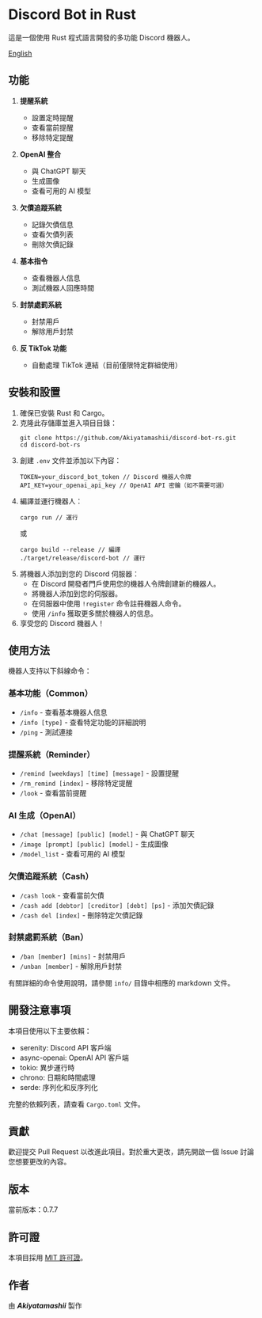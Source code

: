 # Discord Bot in Rust

這是一個使用 Rust 程式語言開發的多功能 Discord 機器人。

[English](README.md)

## 功能

1. **提醒系統**

   - 設置定時提醒
   - 查看當前提醒
   - 移除特定提醒

2. **OpenAI 整合**

   - 與 ChatGPT 聊天
   - 生成圖像
   - 查看可用的 AI 模型

3. **欠債追蹤系統**

   - 記錄欠債信息
   - 查看欠債列表
   - 刪除欠債記錄

4. **基本指令**

   - 查看機器人信息
   - 測試機器人回應時間

5. **封禁處罰系統**

   - 封禁用戶
   - 解除用戶封禁

6. **反 TikTok 功能**
   - 自動處理 TikTok 連結（目前僅限特定群組使用）

## 安裝和設置

1. 確保已安裝 Rust 和 Cargo。
2. 克隆此存儲庫並進入項目目錄：
   ```
   git clone https://github.com/Akiyatamashii/discord-bot-rs.git
   cd discord-bot-rs
   ```
3. 創建 `.env` 文件並添加以下內容：
   ```
   TOKEN=your_discord_bot_token // Discord 機器人令牌
   API_KEY=your_openai_api_key // OpenAI API 密鑰（如不需要可選）
   ```
4. 編譯並運行機器人：
   ```
   cargo run // 運行
   ```
   或
   ```
   cargo build --release // 編譯
   ./target/release/discord-bot // 運行
   ```
5. 將機器人添加到您的 Discord 伺服器：
   - 在 Discord 開發者門戶使用您的機器人令牌創建新的機器人。
   - 將機器人添加到您的伺服器。
   - 在伺服器中使用 `!register` 命令註冊機器人命令。
   - 使用 `/info` 獲取更多關於機器人的信息。
6. 享受您的 Discord 機器人！

## 使用方法

機器人支持以下斜線命令：

### 基本功能（Common）

- `/info` - 查看基本機器人信息
- `/info [type]` - 查看特定功能的詳細說明
- `/ping` - 測試連接

### 提醒系統（Reminder）

- `/remind [weekdays] [time] [message]` - 設置提醒
- `/rm_remind [index]` - 移除特定提醒
- `/look` - 查看當前提醒

### AI 生成（OpenAI）

- `/chat [message] [public] [model]` - 與 ChatGPT 聊天
- `/image [prompt] [public] [model]` - 生成圖像
- `/model_list` - 查看可用的 AI 模型

### 欠債追蹤系統（Cash）

- `/cash look` - 查看當前欠債
- `/cash add [debtor] [creditor] [debt] [ps]` - 添加欠債記錄
- `/cash del [index]` - 刪除特定欠債記錄

### 封禁處罰系統（Ban）

- `/ban [member] [mins]` - 封禁用戶
- `/unban [member]` - 解除用戶封禁

有關詳細的命令使用說明，請參閱 `info/` 目錄中相應的 markdown 文件。

## 開發注意事項

本項目使用以下主要依賴：

- serenity: Discord API 客戶端
- async-openai: OpenAI API 客戶端
- tokio: 異步運行時
- chrono: 日期和時間處理
- serde: 序列化和反序列化

完整的依賴列表，請查看 `Cargo.toml` 文件。

## 貢獻

歡迎提交 Pull Request 以改進此項目。對於重大更改，請先開啟一個 Issue 討論您想要更改的內容。

## 版本

當前版本：0.7.7

## 許可證

本項目採用 [MIT 許可證](LICENSE)。

## 作者

由 **_Akiyatamashii_** 製作
